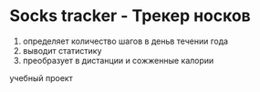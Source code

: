 # Socks tracker - Трекер носков
1. определяет количество шагов  в деньв течении года
2. выводит статистику
3. преобразует в дистанции и сожженные калории

учебный проект
